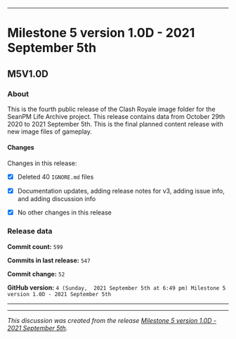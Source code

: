 
***

# Milestone 5 version 1.0D - 2021 September 5th

## M5V1.0D

### About

This is the fourth public release of the  Clash Royale image folder for the SeanPM Life Archive project. This release contains data from October 29th 2020 to 2021 September 5th. This is the final planned content release with new image files of gameplay.

#### Changes
 
<!--
- [x]  Added images for 2021 January to 2021 September

- [x] Updated documentation and archived old files

- [x] Added the final notice

- [x] Archived discussion and release data

- [x] Added support for the `.github` directory

- [x] Added Git config files (`.editorconfig` `.gitattributes` `.gitignore`)

- [x] Added X-Text files (`AUTHORS` `COPYING` `CREDITS` `INSTALL`)

- [x] Added a makefile

- [ ] No other content included in this release

!-->
Changes in this release:

- [x] Deleted 40 `IGNORE.md` files

- [x] Documentation updates, adding release notes for v3, adding issue info, and adding discussion info

- [x] No other changes in this release

### Release data

**Commit count:** `599`

**Commits in last release:** `547`

**Commit change:** `52`

**GitHub version:** `4 (Sunday,  2021 September 5th at 6:49 pm) Milestone 5 version 1.0D - 2021 September 5th`

***


<hr /><em>This discussion was created from the release <a href='https://github.com/seanpm2001/SeansLifeArchive_Images_Clash-Royale/releases/tag/M5V1.0D'>Milestone 5 version 1.0D - 2021 September 5th</a>.</em>
